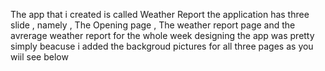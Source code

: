The app that i created is called Weather Report
the application has three slide , namely , The Opening page , The weather report page and the avrerage weather report for the whole week
designing the app was pretty simply beacuse i added the backgroud pictures for all three pages as you wiil see below
